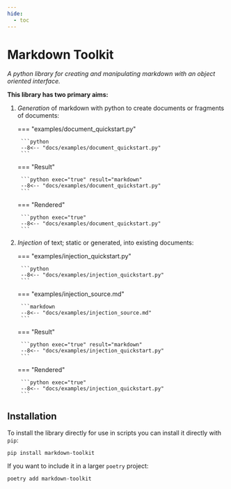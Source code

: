 ```yaml
---
hide:
  - toc
---
```


# Markdown Toolkit 

_A python library for creating and manipulating markdown with an object oriented interface._

**This library has two primary aims:**

1. _Generation_ of markdown with python to create documents or fragments of documents:

    === "examples/document_quickstart.py"

        ```python
        --8<-- "docs/examples/document_quickstart.py"
        ```

    === "Result"

        ```python exec="true" result="markdown"
        --8<-- "docs/examples/document_quickstart.py"
        ```

    === "Rendered"

        ```python exec="true"
        --8<-- "docs/examples/document_quickstart.py"
        ```

1. _Injection_ of text; static or generated, into existing documents:

    === "examples/injection_quickstart.py"

        ```python
        --8<-- "docs/examples/injection_quickstart.py"
        ```

    === "examples/injection_source.md"

        ```markdown
        --8<-- "docs/examples/injection_source.md"
        ```

    === "Result"

        ```python exec="true" result="markdown"
        --8<-- "docs/examples/injection_quickstart.py"
        ```

    === "Rendered"

        ```python exec="true"
        --8<-- "docs/examples/injection_quickstart.py"
        ```

## Installation

To install the library directly for use in scripts you can install it directly with `pip`:

```shell
pip install markdown-toolkit
```

If you want to include it in a larger `poetry` project:
```shell
poetry add markdown-toolkit
```

